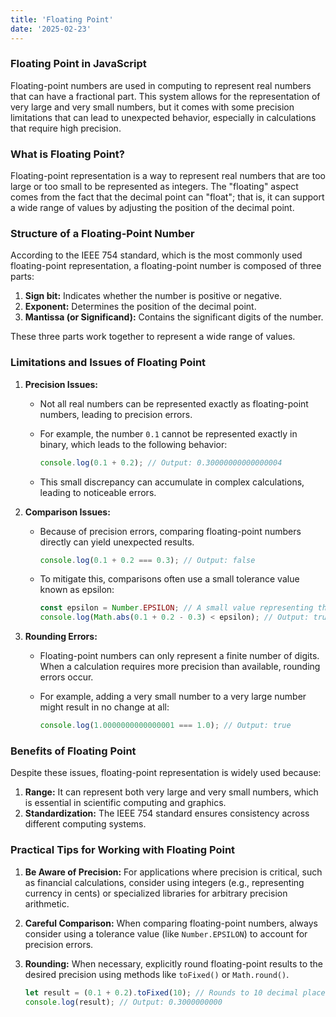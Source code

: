 ```yaml
---
title: 'Floating Point'
date: '2025-02-23'
---
```


### Floating Point in JavaScript

Floating-point numbers are used in computing to represent real numbers that can have a fractional part. This system allows for the representation of very large and very small numbers, but it comes with some precision limitations that can lead to unexpected behavior, especially in calculations that require high precision.

### What is Floating Point?

Floating-point representation is a way to represent real numbers that are too large or too small to be represented as integers. The "floating" aspect comes from the fact that the decimal point can "float"; that is, it can support a wide range of values by adjusting the position of the decimal point.

### Structure of a Floating-Point Number

According to the IEEE 754 standard, which is the most commonly used floating-point representation, a floating-point number is composed of three parts:

1. **Sign bit:** Indicates whether the number is positive or negative.
2. **Exponent:** Determines the position of the decimal point.
3. **Mantissa (or Significand):** Contains the significant digits of the number.

These three parts work together to represent a wide range of values.

### Limitations and Issues of Floating Point

1. **Precision Issues:**

   - Not all real numbers can be represented exactly as floating-point numbers, leading to precision errors.
   - For example, the number `0.1` cannot be represented exactly in binary, which leads to the following behavior:

     ```javascript
     console.log(0.1 + 0.2); // Output: 0.30000000000000004
     ```

   - This small discrepancy can accumulate in complex calculations, leading to noticeable errors.

2. **Comparison Issues:**

   - Because of precision errors, comparing floating-point numbers directly can yield unexpected results.

     ```javascript
     console.log(0.1 + 0.2 === 0.3); // Output: false
     ```

   - To mitigate this, comparisons often use a small tolerance value known as epsilon:

     ```javascript
     const epsilon = Number.EPSILON; // A small value representing the difference between 1 and the smallest floating-point number greater than 1
     console.log(Math.abs(0.1 + 0.2 - 0.3) < epsilon); // Output: true
     ```

3. **Rounding Errors:**

   - Floating-point numbers can only represent a finite number of digits. When a calculation requires more precision than available, rounding errors occur.

   - For example, adding a very small number to a very large number might result in no change at all:

     ```javascript
     console.log(1.0000000000000001 === 1.0); // Output: true
     ```

### Benefits of Floating Point

Despite these issues, floating-point representation is widely used because:

1. **Range:** It can represent both very large and very small numbers, which is essential in scientific computing and graphics.
2. **Standardization:** The IEEE 754 standard ensures consistency across different computing systems.

### Practical Tips for Working with Floating Point

1. **Be Aware of Precision:** For applications where precision is critical, such as financial calculations, consider using integers (e.g., representing currency in cents) or specialized libraries for arbitrary precision arithmetic.

2. **Careful Comparison:** When comparing floating-point numbers, always consider using a tolerance value (like `Number.EPSILON`) to account for precision errors.

3. **Rounding:** When necessary, explicitly round floating-point results to the desired precision using methods like `toFixed()` or `Math.round()`.

   ```javascript
   let result = (0.1 + 0.2).toFixed(10); // Rounds to 10 decimal places
   console.log(result); // Output: 0.3000000000
   ```
   